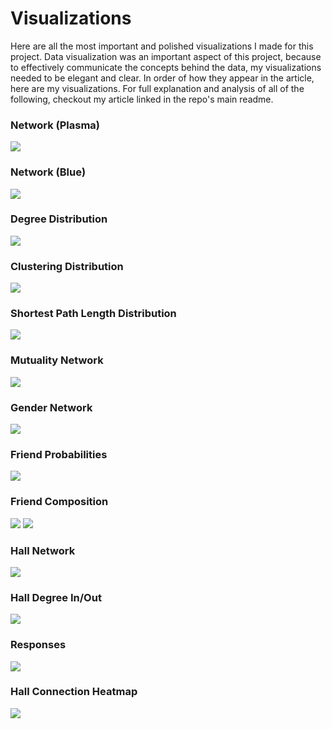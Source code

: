 # Visualizations
Here are all the most important and polished visualizations I made for this project. Data visualization was an important aspect of this project, because to effectively communicate the concepts behind the data, my visualizations needed to be elegant and clear. In order of how they appear in the article, here are my visualizations. For full explanation and analysis of all of the following, checkout my article linked in the repo's main readme.

### Network (Plasma)
<img src="network_plasma.png">

### Network (Blue)
<img src="network.png">

### Degree Distribution
<img src="degree.png">

### Clustering Distribution
<img src="clustering.png">

### Shortest Path Length Distribution
<img src="path_length.png">

### Mutuality Network
<img src="network_mutuality.png">

### Gender Network
<img src="network_gender.png">

### Friend Probabilities
<img src="probabilities.png">

### Friend Composition
<img src="friend_composition.png">
<img src="friend_composition_icons.png">

### Hall Network
<img src="network_hall.png">

### Hall Degree In/Out
<img src="halls_degree.png">

### Responses
<img src="responses.png">

### Hall Connection Heatmap
<img src="halls_heatmap.png">
